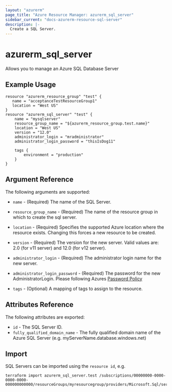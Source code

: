 ```yaml
---
layout: "azurerm"
page_title: "Azure Resource Manager: azurerm_sql_server"
sidebar_current: "docs-azurerm-resource-sql-server"
description: |-
  Create a SQL Server.
---
```


# azurerm\_sql\_server

Allows you to manage an Azure SQL Database Server

## Example Usage

```
resource "azurerm_resource_group" "test" {
   name = "acceptanceTestResourceGroup1"
   location = "West US"
}
resource "azurerm_sql_server" "test" {
    name = "mysqlserver"
    resource_group_name = "${azurerm_resource_group.test.name}"
    location = "West US"
    version = "12.0"
    administrator_login = "mradministrator"
    administrator_login_password = "thisIsDog11"

    tags {
    	environment = "production"
    }
}
```
## Argument Reference

The following arguments are supported:

* `name` - (Required) The name of the SQL Server.

* `resource_group_name` - (Required) The name of the resource group in which to
    create the sql server.

* `location` - (Required) Specifies the supported Azure location where the resource exists. Changing this forces a new resource to be created.

* `version` - (Required) The version for the new server. Valid values are: 2.0 (for v11 server) and 12.0 (for v12 server).

* `administrator_login` - (Required) The administrator login name for the new server.

* `administrator_login_password` - (Required) The password for the new AdministratorLogin. Please following Azures [Password Policy](https://msdn.microsoft.com/library/ms161959.aspx)

* `tags` - (Optional) A mapping of tags to assign to the resource. 

## Attributes Reference

The following attributes are exported:

* `id` - The SQL Server ID.
* `fully_qualified_domain_name` - The fully qualified domain name of the Azure SQL Server (e.g. myServerName.database.windows.net)

## Import

SQL Servers can be imported using the `resource id`, e.g. 

```
terraform import azurerm_sql_server.test /subscriptions/00000000-0000-0000-0000-000000000000/resourceGroups/myresourcegroup/providers/Microsoft.Sql/servers/myserver
```
